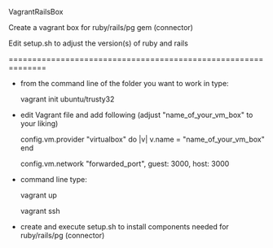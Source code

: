 VagrantRailsBox

Create a vagrant box for ruby/rails/pg gem (connector) 

Edit setup.sh to adjust the version(s) of ruby and rails

==============================================================

* from the command line of the folder you want to work in type:

  vagrant init ubuntu/trusty32


* edit Vagrant file and add following (adjust "name_of_your_vm_box" to your liking)

  config.vm.provider "virtualbox" do |v|
    v.name = "name_of_your_vm_box"
  end

  config.vm.network "forwarded_port", guest: 3000, host: 3000


* command line type:
  
  vagrant up
  
  vagrant ssh


* create and execute setup.sh to install components needed for ruby/rails/pg (connector)


